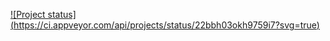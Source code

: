 [![Project status] (https://ci.appveyor.com/api/projects/status/22bbh03okh9759i7?svg=true)](https://ci.appveyor.com/project/IvanPliska/unit-hw-2-1-2)
